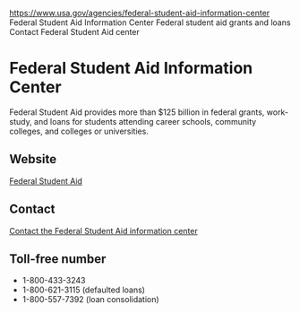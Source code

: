 

https://www.usa.gov/agencies/federal-student-aid-information-center
Federal Student Aid Information Center
Federal student aid grants and loans
Contact Federal Student Aid center

Federal Student Aid Information Center
======================================

Federal Student Aid provides more than $125 billion in federal grants, work-study, and loans for students attending career schools, community colleges, and colleges or universities.

Website
-------

[Federal Student Aid](https://studentaid.gov/)

Contact
-------

[Contact the Federal Student Aid information center](https://studentaid.gov/help-center/contact)

Toll-free number
----------------

* 1-800-433-3243
* 1-800-621-3115 (defaulted loans)
* 1-800-557-7392 (loan consolidation)
